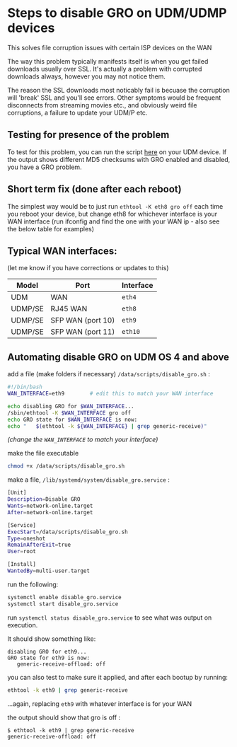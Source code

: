 # Steps to disable GRO on UDM/UDMP devices
This solves file corruption issues with certain ISP devices on the WAN

The way this problem typically manifests itself is when you get failed downloads usually over SSL.
It's actually a problem with corrupted downloads always, however you may not notice them. 

The reason the SSL downloads most noticably fail is becuase the corruption will 'break' SSL and you'll see errors.
Other symptoms would be frequent disconnects from streaming movies etc., and obviously weird file corruptions, a failure to update your UDM/P etc.

## Testing for presence of the problem

To test for this problem, you can run the script [here](./scripts/test_gro.sh) on your UDM device.
If the output shows different MD5 checksums with GRO enabled and disabled, you have a GRO problem.

## Short term fix (done after each reboot)
The simplest way would be to just run `ethtool -K eth8 gro off` each time you reboot your device, but change eth8 for whichever interface is your WAN interface (run ifconfig and find the one with your WAN ip - also see the below table for examples)

## Typical WAN interfaces:
(let me know if you have corrections or updates to this)

| Model | Port | Interface |
| ----- | ---- | --------- |
| UDM | WAN | `eth4` |
| UDMP/SE | RJ45 WAN | `eth8` |
| UDMP/SE | SFP WAN (port 10) | `eth9` |
| UDMP/SE | SFP WAN (port 11) | `eth10` |

## Automating disable GRO on UDM OS 4 and above

add a file (make folders if necessary) `/data/scripts/disable_gro.sh` :

```bash
#!/bin/bash
WAN_INTERFACE=eth9        # edit this to match your WAN interface

echo disabling GRO for $WAN_INTERFACE...
/sbin/ethtool -K $WAN_INTERFACE gro off
echo GRO state for $WAN_INTERFACE is now:
echo "   $(ethtool -k ${WAN_INTERFACE} | grep generic-receive)"
```
_(change the `WAN_INTERFACE` to match your interface)_

make the file executable

```bash
chmod +x /data/scripts/disable_gro.sh
```

make a file, `/lib/systemd/system/disable_gro.service` :

```bash
[Unit]
Description=Disable GRO
Wants=network-online.target
After=network-online.target

[Service]
ExecStart=/data/scripts/disable_gro.sh
Type=oneshot
RemainAfterExit=true 
User=root

[Install]
WantedBy=multi-user.target
```

run the following:

```bash
systemctl enable disable_gro.service
systemctl start disable_gro.service
```

run `systemctl status disable_gro.service` to see what was output on execution.

It should show something like:

```
disabling GRO for eth9...
GRO state for eth9 is now:
   generic-receive-offload: off
```

you can also test to make sure it applied, and after each bootup by running:

```bash
ethtool -k eth9 | grep generic-receive
```

...again, replacing `eth9` with whatever interface is for your WAN

the output should show that gro is off :
```
$ ethtool -k eth9 | grep generic-receive
generic-receive-offload: off
```
